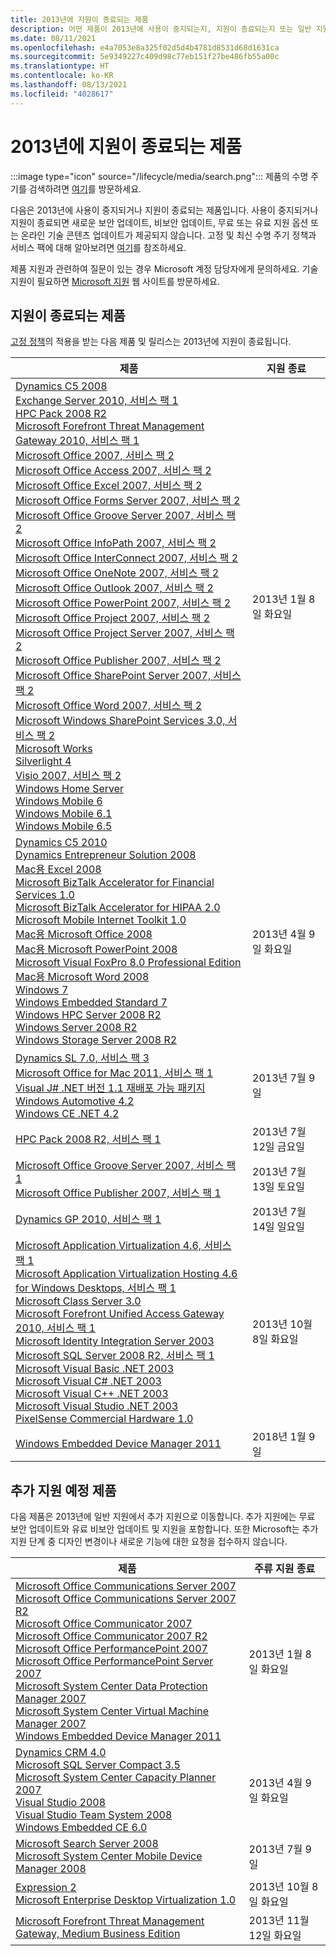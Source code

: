 ```yaml
---
title: 2013년에 지원이 종료되는 제품
description: 어떤 제품이 2013년에 사용이 중지되는지, 지원이 종료되는지 또는 일반 지원에서 추가 지원으로 전환되는지 알아보세요.
ms.date: 08/11/2021
ms.openlocfilehash: e4a7053e8a325f02d5d4b4781d8531d68d1631ca
ms.sourcegitcommit: 5e9349227c409d98c77eb151f27be486fb55a00c
ms.translationtype: HT
ms.contentlocale: ko-KR
ms.lasthandoff: 08/13/2021
ms.locfileid: "4028617"
---
```

# <a name="products-ending-support-in-2013"></a>2013년에 지원이 종료되는 제품

:::image type="icon" source="/lifecycle/media/search.png":::
제품의 수명 주기를 검색하려면 [여기](/lifecycle/products/)를 방문하세요.

다음은 2013년에 사용이 중지되거나 지원이 종료되는 제품입니다. 사용이 중지되거나 지원이 종료되면 새로운 보안 업데이트, 비보안 업데이트, 무료 또는 유료 지원 옵션 또는 온라인 기술 콘텐츠 업데이트가 제공되지 않습니다. 고정 및 최신 수명 주기 정책과 서비스 팩에 대해 알아보려면 [여기](/lifecycle/overview/product-end-of-support-overview)를 참조하세요.

제품 지원과 관련하여 질문이 있는 경우 Microsoft 계정 담당자에게 문의하세요. 기술 지원이 필요하면 [Microsoft 지원](https://support.microsoft.com/contactus/?ws=support) 웹 사이트를 방문하세요.





## <a name="products-reaching-end-of-support"></a>지원이 종료되는 제품

[고정 정책](/lifecycle/policies/fixed)의 적용을 받는 다음 제품 및 릴리스는 2013년에 지원이 종료됩니다.

| 제품 | 지원 종료 |
| --- | --- |
| [Dynamics C5 2008](/lifecycle/products/dynamics-c5-2008?branch=live)<br>[Exchange Server 2010, 서비스 팩 1](/lifecycle/products/exchange-server-2010?branch=live)<br>[HPC Pack 2008 R2](/lifecycle/products/hpc-pack-2008-r2?branch=live)<br>[Microsoft Forefront Threat Management Gateway 2010, 서비스 팩 1](/lifecycle/products/microsoft-forefront-threat-management-gateway-2010?branch=live)<br>[Microsoft Office 2007, 서비스 팩 2](/lifecycle/products/microsoft-office-2007?branch=live)<br>[Microsoft Office Access 2007, 서비스 팩 2](/lifecycle/products/microsoft-office-access-2007?branch=live)<br>[Microsoft Office Excel 2007, 서비스 팩 2](/lifecycle/products/microsoft-office-excel-2007?branch=live)<br>[Microsoft Office Forms Server 2007, 서비스 팩 2](/lifecycle/products/microsoft-office-forms-server-2007?branch=live)<br>[Microsoft Office Groove Server 2007, 서비스 팩 2](/lifecycle/products/microsoft-office-groove-server-2007?branch=live)<br>[Microsoft Office InfoPath 2007, 서비스 팩 2](/lifecycle/products/microsoft-office-infopath-2007?branch=live)<br>[Microsoft Office InterConnect 2007, 서비스 팩 2](/lifecycle/products/microsoft-office-interconnect-2007?branch=live)<br>[Microsoft Office OneNote 2007, 서비스 팩 2](/lifecycle/products/microsoft-office-onenote-2007?branch=live)<br>[Microsoft Office Outlook 2007, 서비스 팩 2](/lifecycle/products/microsoft-office-outlook-2007?branch=live)<br>[Microsoft Office PowerPoint 2007, 서비스 팩 2](/lifecycle/products/microsoft-office-powerpoint-2007?branch=live)<br>[Microsoft Office Project 2007, 서비스 팩 2](/lifecycle/products/microsoft-office-project-2007?branch=live)<br>[Microsoft Office Project Server 2007, 서비스 팩 2](/lifecycle/products/microsoft-office-project-server-2007?branch=live)<br>[Microsoft Office Publisher 2007, 서비스 팩 2](/lifecycle/products/microsoft-office-publisher-2007?branch=live)<br>[Microsoft Office SharePoint Server 2007, 서비스 팩 2](/lifecycle/products/microsoft-office-sharepoint-server-2007?branch=live)<br>[Microsoft Office Word 2007, 서비스 팩 2](/lifecycle/products/microsoft-office-word-2007?branch=live)<br>[Microsoft Windows SharePoint Services 3.0, 서비스 팩 2](/lifecycle/products/microsoft-windows-sharepoint-services-30?branch=live)<br>[Microsoft Works](/lifecycle/products/microsoft-works?branch=live)<br>[Silverlight 4](/lifecycle/products/silverlight-4?branch=live)<br>[Visio 2007, 서비스 팩 2](/lifecycle/products/visio-2007?branch=live)<br>[Windows Home Server](/lifecycle/products/windows-home-server?branch=live)<br>[Windows Mobile 6](/lifecycle/products/windows-mobile-6?branch=live)<br>[Windows Mobile 6.1](/lifecycle/products/windows-mobile-61?branch=live)<br>[Windows Mobile 6.5](/lifecycle/products/windows-mobile-65?branch=live)<br> | 2013년 1월 8일 화요일 |
| [Dynamics C5 2010](/lifecycle/products/dynamics-c5-2010?branch=live)<br>[Dynamics Entrepreneur Solution 2008](/lifecycle/products/dynamics-entrepreneur-solution-2008?branch=live)<br>[Mac용 Excel 2008](/lifecycle/products/excel-2008-for-mac?branch=live)<br>[Microsoft BizTalk Accelerator for Financial Services 1.0](/lifecycle/products/microsoft-biztalk-accelerator-for-financial-services-10?branch=live)<br>[Microsoft BizTalk Accelerator for HIPAA 2.0](/lifecycle/products/microsoft-biztalk-accelerator-for-hipaa-20?branch=live)<br>[Microsoft Mobile Internet Toolkit 1.0](/lifecycle/products/microsoft-mobile-internet-toolkit-10?branch=live)<br>[Mac용 Microsoft Office 2008](/lifecycle/products/microsoft-office-2008-for-mac?branch=live)<br>[Mac용 Microsoft PowerPoint 2008](/lifecycle/products/microsoft-powerpoint-2008-for-mac?branch=live)<br>[Microsoft Visual FoxPro 8.0 Professional Edition](/lifecycle/products/microsoft-visual-foxpro-80-professional-edition?branch=live)<br>[Mac용 Microsoft Word 2008](/lifecycle/products/microsoft-word-2008-for-mac?branch=live)<br>[Windows 7](/lifecycle/products/windows-7?branch=live)<br>[Windows Embedded Standard 7](/lifecycle/products/windows-embedded-standard-7?branch=live)<br>[Windows HPC Server 2008 R2](/lifecycle/products/windows-hpc-server-2008-r2?branch=live)<br>[Windows Server 2008 R2](/lifecycle/products/windows-server-2008-r2?branch=live)<br>[Windows Storage Server 2008 R2](/lifecycle/products/windows-storage-server-2008-r2?branch=live)<br> | 2013년 4월 9일 화요일 |
| [Dynamics SL 7.0, 서비스 팩 3](/lifecycle/products/dynamics-sl-70?branch=live)<br>[Microsoft Office for Mac 2011, 서비스 팩 1](/lifecycle/products/microsoft-office-for-mac-2011?branch=live)<br>[Visual J# .NET 버전 1.1 재배포 가능 패키지](/lifecycle/products/visual-j-net-version-11-redistributable-package?branch=live)<br>[Windows Automotive 4.2](/lifecycle/products/windows-automotive-42?branch=live)<br>[Windows CE .NET 4.2](/lifecycle/products/windows-ce-net-42?branch=live)<br> | 2013년 7월 9일 |
| [HPC Pack 2008 R2, 서비스 팩 1](/lifecycle/products/hpc-pack-2008-r2?branch=live)<br> | 2013년 7월 12일 금요일 |
| [Microsoft Office Groove Server 2007, 서비스 팩 1](/lifecycle/products/microsoft-office-groove-server-2007?branch=live)<br>[Microsoft Office Publisher 2007, 서비스 팩 1](/lifecycle/products/microsoft-office-publisher-2007?branch=live)<br> | 2013년 7월 13일 토요일 |
| [Dynamics GP 2010, 서비스 팩 1](/lifecycle/products/dynamics-gp-2010?branch=live)<br> | 2013년 7월 14일 일요일 |
| [Microsoft Application Virtualization 4.6, 서비스 팩 1](/lifecycle/products/microsoft-application-virtualization-46?branch=live)<br>[Microsoft Application Virtualization Hosting 4.6 for Windows Desktops, 서비스 팩 1](/lifecycle/products/microsoft-application-virtualization-hosting-46?branch=live)<br>[Microsoft Class Server 3.0](/lifecycle/products/microsoft-class-server-30?branch=live)<br>[Microsoft Forefront Unified Access Gateway 2010, 서비스 팩 1](/lifecycle/products/microsoft-forefront-unified-access-gateway-2010?branch=live)<br>[Microsoft Identity Integration Server 2003](/lifecycle/products/microsoft-identity-integration-server-2003?branch=live)<br>[Microsoft SQL Server 2008 R2, 서비스 팩 1](/lifecycle/products/microsoft-sql-server-2008-r2?branch=live)<br>[Microsoft Visual Basic .NET 2003](/lifecycle/products/microsoft-visual-basic-net-2003?branch=live)<br>[Microsoft Visual C# .NET 2003](/lifecycle/products/microsoft-visual-c-net-2003?branch=live)<br>[Microsoft Visual C++ .NET 2003](/lifecycle/products/microsoft-visual-c-net-2003538889574?branch=live)<br>[Microsoft Visual Studio .NET 2003](/lifecycle/products/microsoft-visual-studio-net-2003?branch=live)<br>[PixelSense Commercial Hardware 1.0](/lifecycle/products/pixelsense-commercial-hardware-10?branch=live)<br> | 2013년 10월 8일 화요일 |
| [Windows Embedded Device Manager 2011](/lifecycle/products/windows-embedded-device-manager-2011?branch=live)<br> | 2018년 1월 9일 |


## <a name="products-moving-to-extended-support"></a>추가 지원 예정 제품

다음 제품은 2013년에 일반 지원에서 추가 지원으로 이동합니다. 추가 지원에는 무료 보안 업데이트와 유료 비보안 업데이트 및 지원을 포함합니다. 또한 Microsoft는 추가 지원 단계 중 디자인 변경이나 새로운 기능에 대한 요청을 접수하지 않습니다.

| 제품 | 주류 지원 종료 |
| --- | --- |
| [Microsoft Office Communications Server 2007](/lifecycle/products/microsoft-office-communications-server-2007?branch=live)<br>[Microsoft Office Communications Server 2007 R2](/lifecycle/products/microsoft-office-communications-server-2007-r2?branch=live)<br>[Microsoft Office Communicator 2007](/lifecycle/products/microsoft-office-communicator-2007?branch=live)<br>[Microsoft Office Communicator 2007 R2](/lifecycle/products/microsoft-office-communicator-2007-r2?branch=live)<br>[Microsoft Office PerformancePoint 2007](/lifecycle/products/microsoft-office-performancepoint-2007?branch=live)<br>[Microsoft Office PerformancePoint Server 2007](/lifecycle/products/microsoft-office-performancepoint-server-2007?branch=live)<br>[Microsoft System Center Data Protection Manager 2007](/lifecycle/products/microsoft-system-center-data-protection-manager-2007?branch=live)<br>[Microsoft System Center Virtual Machine Manager 2007](/lifecycle/products/microsoft-system-center-virtual-machine-manager-2007?branch=live)<br>[Windows Embedded Device Manager 2011](/lifecycle/products/windows-embedded-device-manager-2011?branch=live)<br> | 2013년 1월 8일 화요일 |
| [Dynamics CRM 4.0](/lifecycle/products/dynamics-crm-40?branch=live)<br>[Microsoft SQL Server Compact 3.5](/lifecycle/products/microsoft-sql-server-compact-35?branch=live)<br>[Microsoft System Center Capacity Planner 2007](/lifecycle/products/microsoft-system-center-capacity-planner-2007?branch=live)<br>[Visual Studio 2008](/lifecycle/products/visual-studio-2008?branch=live)<br>[Visual Studio Team System 2008](/lifecycle/products/visual-studio-team-system-2008?branch=live)<br>[Windows Embedded CE 6.0](/lifecycle/products/windows-embedded-ce-60?branch=live)<br> | 2013년 4월 9일 화요일 |
| [Microsoft Search Server 2008](/lifecycle/products/microsoft-search-server-2008?branch=live)<br>[Microsoft System Center Mobile Device Manager 2008](/lifecycle/products/microsoft-system-center-mobile-device-manager-2008?branch=live)<br> | 2013년 7월 9일 |
| [Expression 2](/lifecycle/products/expression-blend-2?branch=live)<br>[Microsoft Enterprise Desktop Virtualization 1.0](/lifecycle/products/microsoft-enterprise-desktop-virtualization-10?branch=live)<br> | 2013년 10월 8일 화요일 |
| [Microsoft Forefront Threat Management Gateway, Medium Business Edition](/lifecycle/products/microsoft-forefront-threat-management-gateway-medium-business-edition?branch=live)<br> | 2013년 11월 12일 화요일 |
